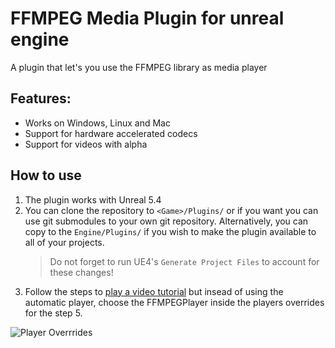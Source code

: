 FFMPEG Media Plugin for unreal engine 
===================================

A plugin that let's you use the FFMPEG library as media player


## Features:
   - Works on Windows, Linux and Mac
   - Support for hardware accelerated codecs
   - Support for videos with alpha   

## How to use

1. The plugin works with Unreal 5.4
2. You can clone the repository to `<Game>/Plugins/` or if you want you can use git submodules to your own git repository. Alternatively, you can copy to the `Engine/Plugins/` if you wish to make the plugin available to all of your projects.
   > Do not forget to run UE4's `Generate Project Files` to account for these changes!
3. Follow the steps to [play a video tutorial](https://docs.unrealengine.com/en-us/Engine/MediaFramework/HowTo/FileMediaSource) but insead of using the automatic player, choose the FFMPEGPlayer inside the players overrides for the step 5.


![Player Overrrides](https://github.com/bakjos/FFMPEGMedia/raw/master/docs/mediatype.png)

